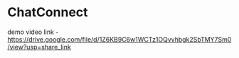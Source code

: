 # ChatConnect
demo video link - https://drive.google.com/file/d/1Z6KB9C6w1WCTz1OQvvhbgk2SbTMY7Sm0/view?usp=share_link
